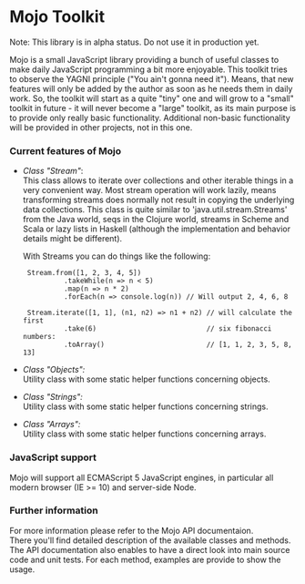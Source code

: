 Mojo Toolkit
============

Note: This library is in alpha status. Do not use it in production yet.

Mojo is a small JavaScript library providing a bunch of useful classes
to make daily JavaScript programming a bit more enjoyable.
This toolkit tries to observe the YAGNI principle ("You ain't gonna need it").
Means, that new features will only be added by the author as soon as he
needs them in daily work.
So, the toolkit will start as a quite "tiny" one and will grow to a "small"
toolkit in future - it will never become a "large" toolkit, as its main
purpose is to provide only really basic functionality.
Additional non-basic functionality will be provided in other projects,
not in this one.


### Current features of Mojo

- *Class "Stream"*:<br/>
  This class allows to iterate over collections and other iterable things
  in a very convenient way.
  Most stream operation will work lazily, means transforming streams
  does normally not result in copying the underlying data collections.
  This class is quite similar to 'java.util.stream.Streams' from the Java world,
  seqs in the Clojure world, streams in Scheme and Scala or lazy lists in
  Haskell (although the implementation and behavior details might be different).

  With Streams you can do things like the following:

       Stream.from([1, 2, 3, 4, 5])
                .takeWhile(n => n < 5)
                .map(n => n * 2)
                .forEach(n => console.log(n)) // Will output 2, 4, 6, 8

       Stream.iterate([1, 1], (n1, n2) => n1 + n2) // will calculate the first
                .take(6)                           // six fibonacci numbers:
                .toArray()                         // [1, 1, 2, 3, 5, 8, 13]


- *Class "Objects":*<br/>
  Utility class with some static helper functions concerning objects.

- *Class "Strings":*<br/>
  Utility class with some static helper functions concerning strings.

- *Class "Arrays":*<br/>
  Utility class with some static helper functions concerning arrays.

### JavaScript support

Mojo will support all ECMAScript 5 JavaScript engines, in particular all
modern browser (IE >= 10) and server-side Node.

### Further information

For more information please refer to the Mojo API documentaion.<br/>
There you'll find detailed description of the available classes
and methods.<br/>
The API documentation also enables to have a direct look into main source code and
unit tests.
For each method, examples are provide to show the usage.




